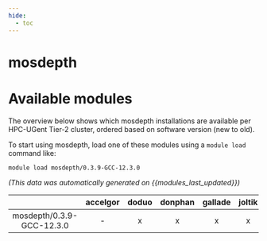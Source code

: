 ```yaml
---
hide:
  - toc
---
```


mosdepth
========

# Available modules


The overview below shows which mosdepth installations are available per HPC-UGent Tier-2 cluster, ordered based on software version (new to old).

To start using mosdepth, load one of these modules using a `module load` command like:

```shell
module load mosdepth/0.3.9-GCC-12.3.0
```

*(This data was automatically generated on {{modules_last_updated}})*

| |accelgor|doduo|donphan|gallade|joltik|litleo|shinx|
| :---: | :---: | :---: | :---: | :---: | :---: | :---: | :---: |
|mosdepth/0.3.9-GCC-12.3.0|-|x|x|x|x|x|x|
